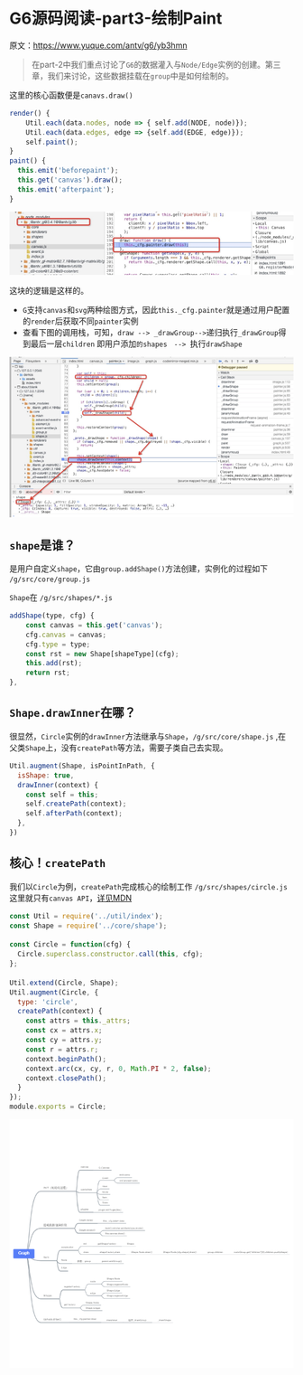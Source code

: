# G6源码阅读-part3-绘制Paint
原文：https://www.yuque.com/antv/g6/yb3hmn
> 在part-2中我们重点讨论了`G6`的数据灌入与`Node/Edge`实例的创建。第三章，我们来讨论，这些数据挂载在`group`中是如何绘制的。

这里的核心函数便是`canavs.draw()`

```js
render() {
    Util.each(data.nodes, node => { self.add(NODE, node)});
    Util.each(data.edges, edge => {self.add(EDGE, edge)});
    self.paint();
}
paint() {
  this.emit('beforepaint');
  this.get('canvas').draw();
  this.emit('afterpaint');
}
```

![](../assets/9.png)

这块的逻辑是这样的。
- `G`支持`canvas`和`svg`两种绘图方式，因此`this._cfg.painter`就是通过用户配置的`render`后获取不同`painter`实例
- 查看下图的调用栈，可知，`draw --> _drawGroup-->`递归执行`_drawGroup`得到最后一层`children` 即用户添加`的shapes　--> `执行`drawShape`

![](../assets/10.png)

## `shape`是谁？
是用户自定义`shape`，它由`group.addShape()`方法创建，实例化的过程如下 `/g/src/core/group.js`

`Shape`在  `/g/src/shapes/*.js`

```js
addShape(type, cfg) {
    const canvas = this.get('canvas');
    cfg.canvas = canvas;
    cfg.type = type;
    const rst = new Shape[shapeType](cfg);
    this.add(rst);
    return rst;
},
```
## `Shape.drawInner`在哪？

很显然，`Circle`实例的`drawInner`方法继承与`Shape`，`/g/src/core/shape.js` ,在父类`Shape`上，没有`createPath`等方法，需要子类自己去实现。

```js
Util.augment(Shape, isPointInPath, {
  isShape: true,
  drawInner(context) {
    const self = this;
    self.createPath(context);
    self.afterPath(context);
  },
})
```

## 核心！`createPath`

我们以`Circle`为例，`createPath`完成核心的绘制工作 `/g/src/shapes/circle.js`
这里就只有`canvas API`，[详见MDN](https://developer.mozilla.org/en-US/docs/Web/API/Canvas_API/Tutorial/Drawing_shapes)

```js
const Util = require('../util/index');
const Shape = require('../core/shape');

const Circle = function(cfg) {
  Circle.superclass.constructor.call(this, cfg);
};
 
Util.extend(Circle, Shape);
Util.augment(Circle, {
  type: 'circle',
  createPath(context) {
    const attrs = this._attrs;
    const cx = attrs.x;
    const cy = attrs.y;
    const r = attrs.r;
    context.beginPath();
    context.arc(cx, cy, r, 0, Math.PI * 2, false);
    context.closePath();
  }
});
module.exports = Circle;
```
![](../assets/11.png)
